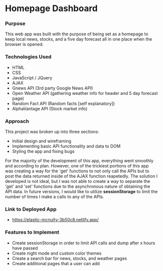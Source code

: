 # Homepage Dashboard
### Purpose


This web app was built with the purpose of being set as a homepage to keep local news, stocks, and a five day forecast all in one place when the browser is opened.


### Technologies Used

- HTML
- CSS 
- JavaScript / JQuery
- AJAX
- Gnews API (3rd party Google News API)
- Open Weather API (gathering weather info for header and 5 day forecast page)
- Random Fact API (Random facts [self explanatory])
- AlphaVantage API (Stock market info)


### Approach

This project was broken up into three sections: 

- Initial design and wireframing
- Implementing basic API functionality and data to DOM
- Styling the app and fixing bugs

For the majority of the development of this app, everything went smoothly and according to plan. However, one of the trickiest portions of this app was creating a way for the 'get' functions to not only call the APIs but to post the data returned inside of the AJAX function reapetedly. The solution I developed is not ideal, but I was not able to create a way to separate the 'get' and 'set' functions due to the asynchronous nature of obtaining the API data. In future versions, I would like to utilize **sessionStorage** to limit the number of times I make a calls to any of the APIs. 




### Link to Deployed App

- https://elastic-mcnulty-3b50c8.netlify.app/


### Features to Implement 

- Create sessionStorage in order to limit API calls and dump after x hours have passed
- Create night mode and custom color themes
- Create a search bar for news, stocks, and weather pages
- Create additional pages that a user can add
